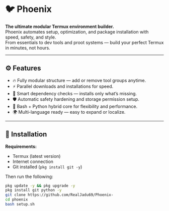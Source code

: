 # 🐦 Phoenix
**The ultimate modular Termux environment builder.**  
Phoenix automates setup, optimization, and package installation with speed, safety, and style.  
From essentials to dev tools and proot systems — build your perfect Termux in minutes, not hours.

---

## ⚙️ Features
- 🔥 Fully modular structure — add or remove tool groups anytime.  
- ⚡ Parallel downloads and installations for speed.  
- 🧠 Smart dependency checks — installs only what’s missing.  
- 🛡️ Automatic safety hardening and storage permission setup.  
- 🐍 Bash + Python hybrid core for flexibility and performance.  
- 🌍 Multi-language ready — easy to expand or localize.  

---

## 📲 Installation

**Requirements:**  
- Termux (latest version)  
- Internet connection  
- Git installed (`pkg install git -y`)

Then run the following:

```bash
pkg update -y && pkg upgrade -y
pkg install git python -y
git clone https://github.com/RealJadu69/Phoenix-
cd phoenix
bash setup.sh
